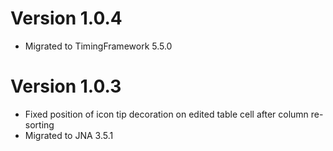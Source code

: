 # Version 1.0.4

* Migrated to TimingFramework 5.5.0

# Version 1.0.3

* Fixed position of icon tip decoration on edited table cell after column re-sorting
* Migrated to JNA 3.5.1
